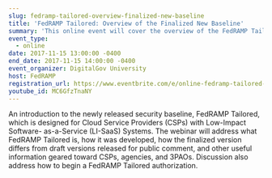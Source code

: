 ```yaml
---
slug: fedramp-tailored-overview-finalized-new-baseline
title: 'FedRAMP Tailored: Overview of the Finalized New Baseline'
summary: 'This online event will cover the overview of the FedRAMP Tailored Baseline for Cloud Service Providers (CSPs) with Low-Impact Software-as-a-Service (LI-SaaS) Systems.'
event_type: 
  - online
date: 2017-11-15 13:00:00 -0400
end_date: 2017-11-15 14:00:00 -0400
event_organizer: DigitalGov University
host: FedRAMP
registration_url: https://www.eventbrite.com/e/online-fedramp-tailored-overview-of-the-finalized-new-baseline-registration-39406911132
youtube_id: MC6GfzTnaNY
---
```


An introduction to the newly released security baseline, FedRAMP Tailored, which is designed for Cloud Service Providers (CSPs) with Low-Impact Software- as-a-Service (LI-SaaS) Systems. The webinar will address what FedRAMP Tailored is, how it was developed, how the finalized version differs from draft versions released for public comment, and other useful information geared toward CSPs, agencies, and 3PAOs. Discussion also address how to begin a FedRAMP Tailored authorization.
